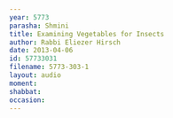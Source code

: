 ```yaml
---
year: 5773
parasha: Shmini
title: Examining Vegetables for Insects
author: Rabbi Eliezer Hirsch
date: 2013-04-06
id: 57733031
filename: 5773-303-1
layout: audio
moment: 
shabbat: 
occasion: 
---
```

